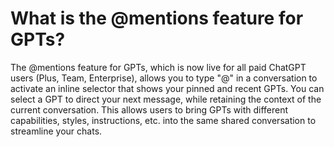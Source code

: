 # What is the @mentions feature for GPTs?

The @mentions feature for GPTs, which is now live for all paid ChatGPT users (Plus, Team, Enterprise), allows you to type "@" in a conversation to activate an inline selector that shows your pinned and recent GPTs. You can select a GPT to direct your next message, while retaining the context of the current conversation. This allows users to bring GPTs with different capabilities, styles, instructions, etc. into the same shared conversation to streamline your chats.
